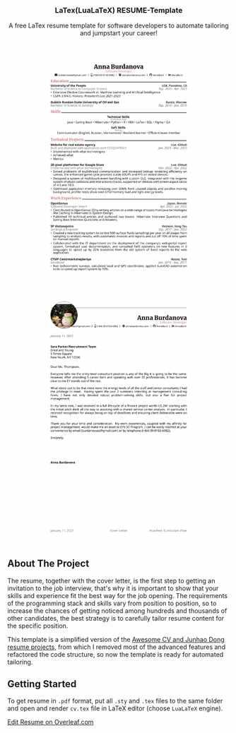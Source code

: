 
<!-- Preview -->
<br />
<div align="center">
  <h3 align="center">LaTex(LuaLaTeX) RESUME-Template</h3>
    <p align="center">
    A free LaTex resume template for software developers to automate tailoring and jumpstart your career!
  </p>
  <a href="https://github.com/AnnaBurd/resume_latex/">
    <img src="/cv.png" alt="Preview" width="400">
    <img src="/cover.png" alt="Preview" width="400">
  </a>
</div>

## About The Project
The resume, together with the cover letter, is the first step to getting an invitation to the job interview, that's why it is important to show that your skills and experience fit the best way for the job opening. The requirements of the programming stack and skills vary from position to position, so to increase the chances of getting noticed among hundreds and thousands of other candidates, the best strategy is to carefully tailor resume content for the specific position.

This template is a simplified version of the <a href="https://github.com/junhaodong/resume">Awesome CV and Junhao Dong resume projects</a>, from which I removed most of the advanced features and refactored the code structure, so now the template is ready for automated tailoring.


## Getting Started

To get resume in `.pdf` format, put all `.sty` and `.tex` files to the same folder and open and render `cv.tex` file in LaTeX editor (choose `LuaLaTeX` engine).

<a href="https://www.overleaf.com/read/whvrrvtydcmy">Edit Resume on Overleaf.com</a>
